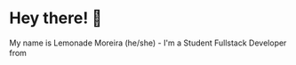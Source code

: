 Hey there! 👋
=================================

 My name is Lemonade Moreira (he/she) - I'm a Student Fullstack Developer from <img src="https://img.icons8.com/color/48/brazil-circular.png" width="15"/>
